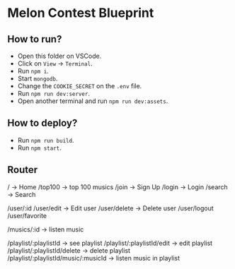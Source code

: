 # Melon Contest Blueprint

## How to run?

- Open this folder on VSCode.
- Click on `View` -> `Terminal`.
- Run `npm i`.
- Start `mongodb`.
- Change the `COOKIE_SECRET` on the `.env` file.
- Run `npm run dev:server`.
- Open another terminal and run `npm run dev:assets`.

## How to deploy?

- Run `npm run build`.
- Run `npm start`.

## Router

/ -> Home
/top100 -> top 100 musics
/join -> Sign Up
/login -> Login
/search -> Search

/user/:id
/user/edit -> Edit user
/user/delete -> Delete user
/user/logout
/user/favorite

/musics/:id -> listen music

/playlist/:playlistId -> see playlist
/playlist/:playlistId/edit -> edit playlist
/playlist/:playlistId/delete -> delete playlist
/playlist/:playlistId/music/:musicId -> listen music in playlist
